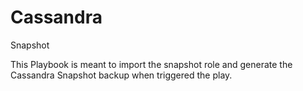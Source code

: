 # Cassandra
Snapshot

This Playbook is meant to import the snapshot role and generate the Cassandra Snapshot backup when triggered the play.
